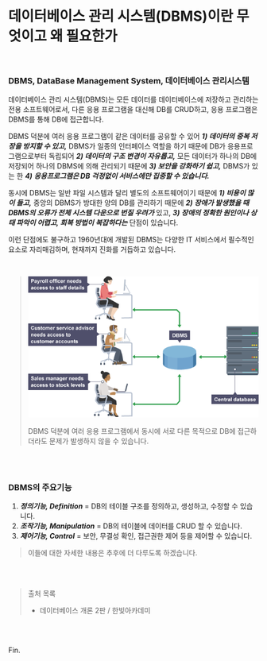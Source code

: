 # 데이터베이스 관리 시스템(DBMS)이란 무엇이고 왜 필요한가

<br>

### DBMS, DataBase Management System, 데이터베이스 관리시스템

데이터베이스 관리 시스템(DBMS)는 모든 데이터를 데이터베이스에 저장하고 관리하는 전용 소프트웨어로서, 다른 응용 프로그램을 대신해 DB를 CRUD하고, 응용 프로그램은 DBMS를 통해 DB에 접근합니다.

DBMS 덕분에 여러 응용 프로그램이 같은 데이터를 공유할 수 있어 ***1) 데이터의 중복 저장을 방지할 수 있고,*** DBMS가 일종의 인터페이스 역할을 하기 때문에 DB가 응용프로그램으로부터 독립되어 ***2) 데이터의 구조 변경이 자유롭고,*** 모든 데이터가 하나의 DB에 저장되어 하나의 DBMS에 의해 관리되기 때문에 ***3) 보안을 강화하기 쉽고,*** DBMS가 있는 한 ***4) 응용프로그램은 DB 걱정없이 서비스에만 집중할 수 있습니다.***

동시에 DBMS는 일반 파일 시스템과 달리 별도의 소프트웨어이기 때문에 ***1) 비용이 많이 들고,*** 중앙의 DBMS가 방대한 양의 DB를 관리하기 때문에 ***2) 장애가 발생했을 때 DBMS의 오류가 전체 시스템 다운으로 번질 우려가*** 있고, ***3) 장애의 정확한 원인이나 상태 파악이 어렵고, 회복 방법이 복잡하다는*** 단점이 있습니다.

이런 단점에도 불구하고 1960년대에 개발된 DBMS는 다양한 IT 서비스에서 필수적인 요소로 자리매김하며, 현재까지 진화를 거듭하고 있습니다.

<br>

> ![DBMS (Database Management System) | tylerbrownblog](hogeun.assets/large.png)
>
> DBMS 덕분에 여러 응용 프로그램에서 동시에 서로 다른 목적으로 DB에 접근하더라도 문제가 발생하지 않을 수 있습니다.

<br><br>

### DBMS의 주요기능

1. ***정의기능, Definition*** = DB의 테이블 구조를 정의하고, 생성하고, 수정할 수 있습니다.
2. ***조작기능, Manipulation*** = DB의 테이블에 데이터를 CRUD 할 수 있습니다.
3. ***제어기능, Control*** = 보안, 무결성 확인, 접근권한 제어 등을 제어할 수 있습니다.

> 이들에 대한 자세한 내용은 추후에 더 다루도록 하겠습니다.

<br><br>

> 출처 목록
>
> * 데이터베이스 개론 2판 / 한빛아카데미

<br><br>

Fin.
